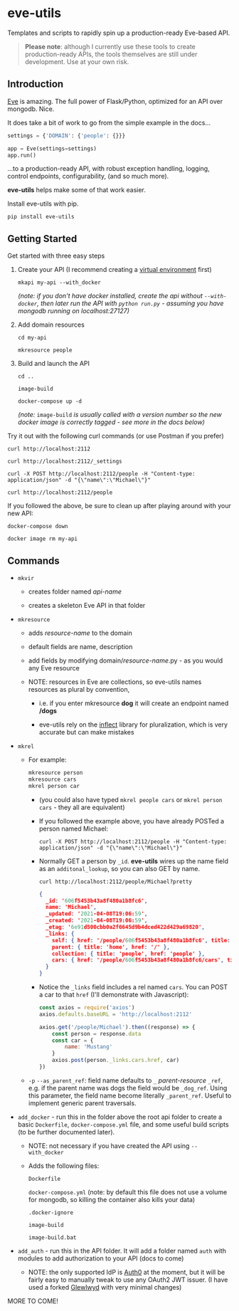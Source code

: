 # eve-utils
Templates and scripts to rapidly spin up a production-ready Eve-based API.

> **Please note**:  although I currently use these tools to create production-ready APIs, the tools themselves are still under development.  Use at your own risk.



## Introduction

[Eve](https://docs.python-eve.org/en/stable/) is amazing.  The full power of Flask/Python, optimized for an API over mongodb.  Nice.

It does take a bit of work to go from the simple example in the docs...

```python
settings = {'DOMAIN': {'people': {}}}

app = Eve(settings=settings)
app.run()
```

...to a production-ready API, with robust exception handling, logging, control endpoints, configurability, (and so much more).

**eve-utils** helps make some of that work easier.

Install eve-utils with pip. 

`pip install eve-utils`

## Getting Started

Get started with three easy steps

1. Create your API (I recommend creating a [virtual environment](https://realpython.com/python-virtual-environments-a-primer/) first)

   `mkapi my-api --with_docker`

   *(note: if you don't have docker installed, create the api without `--with-docker`, then later run the API with `python run.py` - assuming you have mongodb running on localhost:27127)*

   

2. Add domain resources

   `cd my-api`

   `mkresource people`

   

3. Build and launch the API

   `cd ..`

   `image-build`

   `docker-compose up -d`

   *(note:* `image-build` *is usually called with a version number so the new docker image is correctly tagged - see more in the docs below)*



Try it out with the following curl commands (or use Postman if you prefer)

`curl http://localhost:2112`

`curl http://localhost:2112/_settings`

`curl -X POST http://localhost:2112/people -H "Content-type: application/json" -d "{\"name\":\"Michael\"}"`

`curl http://localhost:2112/people`



If you followed the above, be sure to clean up after playing around with your new API:

`docker-compose down`

`docker image rm my-api`



## Commands

* `mkvir` <api-name>

  * creates folder named *api-name*

  * creates a skeleton Eve API in that folder

    

* `mkresource` <resource-name>

  * adds *resource-name* to the domain

  * default fields are name, description

  * add fields by modifying domain/*resource-name*.py - as you would any Eve resource

  * NOTE: resources in Eve are collections, so eve-utils names resources as plural by convention, 

    * i.e. if you enter mkresource **dog** it will create an endpoint named **/dogs**

    * eve-utils rely on the [inflect](https://pypi.org/project/inflect/) library for pluralization, which is very accurate but can make mistakes

      

* `mkrel` <parent-resource> <child-resource>

  * For example:

    ```bash
    mkresource person
    mkresource cars
    mkrel person car
    ```

    * (you could also have typed `mkrel people cars` or `mkrel person cars` - they all are equivalent)

    * If you followed the example above, you have already POSTed a person named Michael:

      `curl -X POST http://localhost:2112/people -H "Content-type: application/json" -d "{\"name\":\"Michael\"}"`

    * Normally GET a person by `_id`.   **eve-utils** wires up the name field as an `additonal_lookup`, so you can also GET by name.

      `curl http://localhost:2112/people/Michael?pretty`

      ```json
      {
        _id: '606f5453b43a8f480a1b8fc6',
        name: 'Michael',
        _updated: '2021-04-08T19:06:59',
        _created: '2021-04-08T19:06:59',
        _etag: '6e91d500cbb0a2f6645d9b4dced422d429a69820',
        _links: {
          self: { href: '/people/606f5453b43a8f480a1b8fc6', title: 'person' },
          parent: { title: 'home', href: '/' },
          collection: { title: 'people', href: 'people' },
          cars: { href: '/people/606f5453b43a8f480a1b8fc6/cars', title: 'cars' }
        }
      }
      ```

    * Notice the `_links` field includes a rel named `cars`.  You can POST a car to that `href` (I'll demonstrate with Javascript):

      ```javascript
      const axios = require('axios')
      axios.defaults.baseURL = 'http://localhost:2112'
      
      axios.get('/people/Michael').then((response) => {
          const person = response.data
          const car = {
              name: 'Mustang'
          }
          axios.post(person._links.cars.href, car)
      })
      ```

  * `-p` `--as_parent_ref`:  field name defaults to `_` *parent-resource* `_ref`, e.g. if the parent name was dogs the field would be `_dog_ref`.  Using this parameter, the field name become literally `_parent_ref`.  Useful to implement generic parent traversals.

    

* `add_docker` <api-name> - run this in the folder above the root api folder to create a basic `Dockerfile`, `docker-compose.yml` file, and some useful build scripts (to be further documented later).

  * NOTE: not necessary if you have created the API using `--with_docker`

  * Adds the following files:

    `Dockerfile`

    `docker-compose.yml` (note: by default this file does not use a volume for mongodb, so killing the container also kills your data)

    `.docker-ignore`

    `image-build`

    `image-build.bat`

*  `add_auth`  - run this in the API folder. It will add a folder named ``auth`` with modules to add authorization to your API (docs to come)

   * NOTE: the only supported IdP is [Auth0](https://auth0.com/) at the moment, but it will be fairly easy to manually tweak to use any OAuth2 JWT issuer. (I have used a forked [Glewlwyd](https://github.com/babelouest/glewlwyd) with very minimal changes)
   
     


MORE TO COME!

